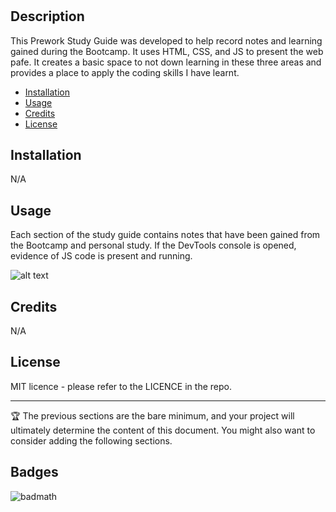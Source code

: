 # <Prework Study Guide>

## Description

This Prework Study Guide was developed to help record notes and learning gained during the Bootcamp. It uses HTML, CSS, and JS to present the web pafe. It creates a basic space to not down learning in these three areas and provides a place to apply the coding skills I have learnt.


- [Installation](#installation)
- [Usage](#usage)
- [Credits](#credits)
- [License](#license)

## Installation
N/A

## Usage

Each section of the study guide contains notes that have been gained from the Bootcamp and personal study. If the DevTools console is opened, evidence of JS code is present and running. 

![alt text](assets/images/screenshot.png)

## Credits

N/A

## License

MIT licence - please refer to the LICENCE in the repo.

---

🏆 The previous sections are the bare minimum, and your project will ultimately determine the content of this document. You might also want to consider adding the following sections.

## Badges

![badmath](https://img.shields.io/github/languages/top/nielsenjared/badmath)
